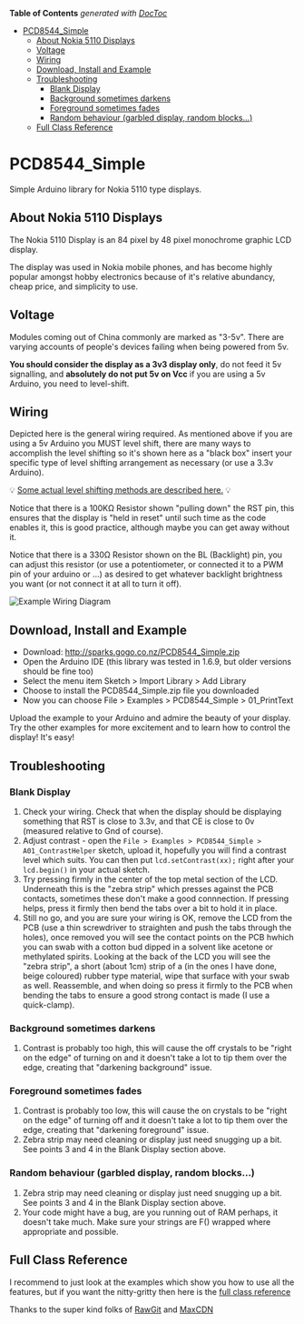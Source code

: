 <!-- START doctoc generated TOC please keep comment here to allow auto update -->
<!-- DON'T EDIT THIS SECTION, INSTEAD RE-RUN doctoc TO UPDATE -->
**Table of Contents**  *generated with [DocToc](https://github.com/thlorenz/doctoc)*

- [PCD8544_Simple](#pcd8544_simple)
  - [About Nokia 5110 Displays](#about-nokia-5110-displays)
  - [Voltage](#voltage)
  - [Wiring](#wiring)
  - [Download, Install and Example](#download-install-and-example)
  - [Troubleshooting](#troubleshooting)
    - [Blank Display](#blank-display)
    - [Background sometimes darkens](#background-sometimes-darkens)
    - [Foreground sometimes fades](#foreground-sometimes-fades)
    - [Random behaviour (garbled display, random blocks...)](#random-behaviour-garbled-display-random-blocks)
  - [Full Class Reference](#full-class-reference)

<!-- END doctoc generated TOC please keep comment here to allow auto update -->

# PCD8544_Simple
Simple Arduino library for Nokia 5110 type displays.

## About Nokia 5110 Displays

The Nokia 5110 Display is an 84 pixel by 48 pixel monochrome graphic LCD display.  

The display was used in Nokia mobile phones, and has become highly popular amongst hobby electronics because of it's relative abundancy, cheap price, and simplicity to use.

## Voltage

Modules coming out of China commonly are marked as "3-5v".  There are varying accounts of people's devices failing when being powered from 5v.

**You should consider the display as a 3v3 display only**, do not feed it 5v signalling, and **absolutely do not put 5v on Vcc** if you are using a 5v Arduino, you need to level-shift.

## Wiring

Depicted here is the general wiring required.  As mentioned above if you are using a 5v Arduino you MUST level shift, there are many ways to accomplish the level shifting so it's shown here as a "black box" insert your specific type of level shifting arrangement as necessary (or use a 3.3v Arduino).

:bulb: [Some actual level shifting methods are described here.](LEVELSHIFT.md) :bulb: 

Notice that there is a 100KΩ Resistor shown "pulling down" the RST pin, this ensures that the display is "held in reset" until such time as the code enables it, this is good practice, although maybe you can get away without it.

Notice that there is a 330Ω Resistor shown on the BL (Backlight) pin, you can adjust this resistor (or use a potentiometer, or connected it to a PWM pin of your arduino or ...) as desired to get whatever backlight brightness you want (or not connect it at all to turn it off).

![Example Wiring Diagram](https://rawgit.com/sleemanj/PCD8544_Simple/master/docs/wiring-diagram.png "Example Wiring Diagram")

## Download, Install and Example

* Download: http://sparks.gogo.co.nz/PCD8544_Simple.zip
* Open the Arduino IDE (this library was tested in 1.6.9, but older versions should be fine too)
* Select the menu item Sketch > Import Library > Add Library
* Choose to install the PCD8544_Simple.zip file you downloaded
* Now you can choose File > Examples > PCD8544_Simple > 01_PrintText

Upload the example to your Arduino and admire the beauty of your display.  Try the other examples for more excitement and to learn how to control the display!  It's easy!


## Troubleshooting

### Blank Display

  1. Check your wiring.  Check that when the display should be displaying something that RST is close to 3.3v, and that CE is close to 0v (measured relative to Gnd of course).
  2. Adjust contrast - open the `File > Examples > PCD8544_Simple > A01_ContrastHelper` sketch, upload it, hopefully you will find a contrast level which suits.  You can then put `lcd.setContrast(xx);` right after your `lcd.begin()` in your actual sketch.
  3. Try pressing firmly in the center of the top metal section of the LCD.  Underneath this is the "zebra strip" which presses against the PCB contacts, sometimes these don't make a good connnection.  If pressing helps, press it firmly then bend the tabs over a bit to hold it in place.  
  4. Still no go, and you are sure your wiring is OK, remove the LCD from the PCB (use a thin screwdriver to straighten and push the tabs through the holes), once removed you will see the contact points on the PCB hwhich you can swab with a cotton bud dipped in a solvent like acetone or methylated spirits.  Looking at the back of the LCD you will see the "zebra strip", a short (about 1cm) strip of a (in the ones I have done, beige coloured) rubber type material, wipe that surface with your swab as well.  Reassemble, and when doing so press it firmly to the PCB when bending the tabs to ensure a good strong contact is made (I use a quick-clamp).
  
### Background sometimes darkens

  1. Contrast is probably too high, this will cause the off crystals to be "right on the edge" of turning on and it doesn't take a lot to tip them over the edge, creating that "darkening background" issue.
  
### Foreground sometimes fades

  1. Contrast is probably too low, this will cause the on crystals to be "right on the edge" of turning off and it doesn't take a lot to tip them over the edge, creating that "darkening foreground" issue.
  2. Zebra strip may need cleaning or display just need snugging up a bit.  See points 3 and 4 in the Blank Display section above.

### Random behaviour (garbled display, random blocks...)

  1. Zebra strip may need cleaning or display just need snugging up a bit.  See points 3 and 4 in the Blank Display section above.
  2. Your code might have a bug, are you running out of RAM perhaps, it doesn't take much.  Make sure your strings are F() wrapped where appropriate and possible.
  
  
## Full Class Reference

I recommend to just look at the examples which show you how to use all the features, but if you want the nitty-gritty then here is the [full class reference](https://rawgit.com/sleemanj/PCD8544_Simple/d2c5ae1/docs/html/class_p_c_d8544___simple.html)

Thanks to the super kind folks of [RawGit](https://rawgit.com/) and [MaxCDN](http://www.maxcdn.com/)